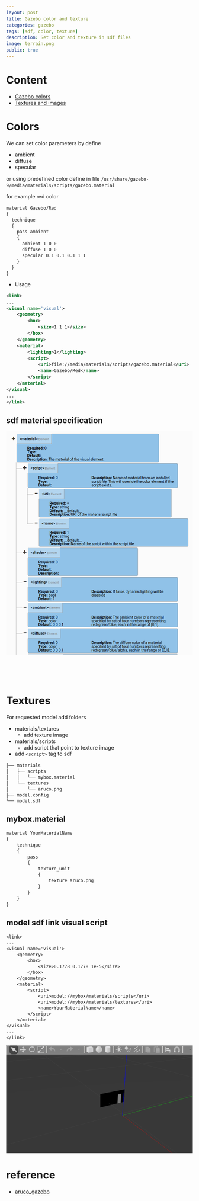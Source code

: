 ```yaml
---
layout: post
title: Gazebo color and texture
categories: gazebo
tags: [sdf, color, texture]
description: Set color and texture in sdf files
image: terrain.png
public: true
---
```

# Content
- [Gazebo colors](#colors)
- [Textures and images](#textures)


# Colors
We can set color parameters by define
- ambient
- diffuse
- specular

or using predefined color define in file `/usr/share/gazebo-9/media/materials/scripts/gazebo.material`

for example red color
```
material Gazebo/Red
{
  technique
  {
    pass ambient
    {
      ambient 1 0 0
      diffuse 1 0 0
      specular 0.1 0.1 0.1 1 1
    }
  }
}

```

- Usage


```xml
<link>
...
<visual name='visual'>
    <geometry>
        <box>
            <size>1 1 1</size>
        </box>
    </geometry>
    <material>
        <lighting>1</lighting>
        <script>
            <uri>file://media/materials/scripts/gazebo.material</uri>
            <name>Gazebo/Red</name>
        </script>
    </material>
</visual>
...
</link>
```

## sdf material specification

![](/images/2019-06-02-21-38-41.png)

&nbsp;  
&nbsp;  
&nbsp;  
# Textures
For requested model add folders
- materials/textures 
    - add texture image
- materials/scripts
    - add script that point to texture image
- add `<script>` tag to sdf


```
├── materials
│   ├── scripts
│   │   └── mybox.material
│   └── textures
│       └── aruco.png
├── model.config
└── model.sdf
```

## mybox.material

```
material YourMaterialName
{
    technique
    {
        pass
        {
            texture_unit
            {
                texture aruco.png
            }
        }
    }
}
```

## model sdf link visual script

```
<link>
...
<visual name='visual'>
    <geometry>
        <box>
            <size>0.1778 0.1778 1e-5</size>
        </box>
    </geometry>
    <material>
        <script>
            <uri>model://mybox/materials/scripts</uri>
            <uri>model://mybox/materials/textures</uri>
            <name>YourMaterialName</name>
        </script>
    </material>
</visual>
...
</link>
```

![](/images/2019-06-02-23-37-56.png)


# reference
- [aruco_gazebo](https://github.com/joselusl/aruco_gazebo)
